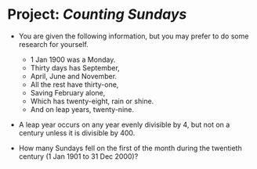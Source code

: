 # Project: *Counting Sundays*

* You are given the following information, but you may prefer to do some research for yourself.
  - 1 Jan 1900 was a Monday.
  - Thirty days has September,
  - April, June and November.
  - All the rest have thirty-one,
  - Saving February alone,
  - Which has twenty-eight, rain or shine.
  - And on leap years, twenty-nine.

* A leap year occurs on any year evenly divisible by 4, but not on a century unless it is divisible by 400.
  
* How many Sundays fell on the first of the month during the twentieth century (1 Jan 1901 to 31 Dec 2000)?
